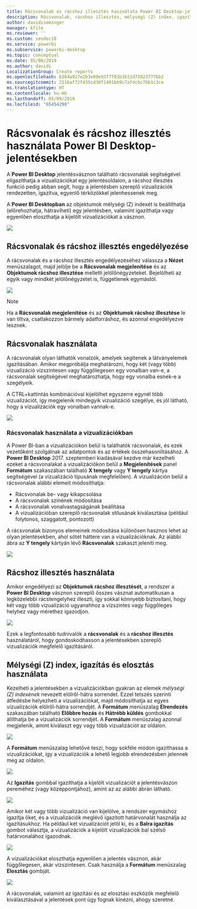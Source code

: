 ```yaml
---
title: Rácsvonalak és rácshoz illesztés használata Power BI Desktop-jelentésekben
description: Rácsvonalak, rácshoz illesztés, mélységi (Z) index, igazítás és disztribúció használata a Power BI Desktop-jelentésekben
author: davidiseminger
manager: kfile
ms.reviewer: ''
ms.custom: seodec18
ms.service: powerbi
ms.subservice: powerbi-desktop
ms.topic: conceptual
ms.date: 05/08/2019
ms.author: davidi
LocalizationGroup: Create reports
ms.openlocfilehash: b304a917e2b3e09e93f7f01b3b31d75023777bb2
ms.sourcegitcommit: 2116af72f435cd30f1401bb9c7afdcbc76b1c3ce
ms.translationtype: HT
ms.contentlocale: hu-HU
ms.lasthandoff: 05/09/2019
ms.locfileid: "65454298"
---
```

# <a name="use-gridlines-and-snap-to-grid-in-power-bi-desktop-reports"></a>Rácsvonalak és rácshoz illesztés használata Power BI Desktop-jelentésekben
A **Power BI Desktop** jelentésvásznon található rácsvonalak segítségével eligazíthatja a vizualizációkat egy jelentésoldalon, a rácshoz illesztés funkció pedig abban segít, hogy a jelentésben szereplő vizualizációk rendezetten, igazítva, egyenlő térközökkel jelenhessenek meg.

A **Power BI Desktopban** az objektumok mélységi (Z) indexét is beállíthatja (előrehozhatja, hátraviheti) egy jelentésben, valamint igazíthatja vagy egyenlően eloszthatja a kijelölt vizualizációkat a vásznon.

![](media/desktop-gridlines-snap-to-grid/snap-to-grid_0.png)

## <a name="enabling-gridlines-and-snap-to-grid"></a>Rácsvonalak és rácshoz illesztés engedélyezése
A rácsvonalak és a rácshoz illesztés engedélyezéséhez válassza a **Nézet** menüszalagot, majd jelölje be a **Rácsvonalak megjelenítése** és az **Objektumok rácshoz illesztése** melletti jelölőnégyzeteket. Bejelölheti az egyik vagy mindkét jelölőnégyzetet is, függetlenek egymástól.

![](media/desktop-gridlines-snap-to-grid/snap-to-grid_1.png)

> [!NOTE]
> Ha a **Rácsvonalak megjelenítése** és az **Objektumok rácshoz illesztése** le van tiltva, csatlakozzon bármely adatforráshoz, és azonnal engedélyezve lesznek.

## <a name="using-gridlines"></a>Rácsvonalak használata
A rácsvonalak olyan láthatók vonalzók, amelyek segítenek a látványelemek igazításában. Amikor megpróbálja meghatározni, hogy két (vagy több) vizualizáció vízszintesen vagy függőlegesen egy vonalban van-e, a rácsvonalak segítségével meghatározhatja, hogy egy vonalba esnek-e a szegélyeik.

A CTRL+kattintás kombinációval kijelölhet egyszerre egynél több vizualizációt, így megjelenik mindegyik vizualizáció szegélye, és jól látható, hogy a vizualizációk egy vonalban vannak-e.

![](media/desktop-gridlines-snap-to-grid/snap-to-grid_2.png)

### <a name="using-gridlines-inside-visuals"></a>Rácsvonalak használata a vizualizációkban
A Power BI-ban a vizualizációkon belül is találhatók rácsvonalak, és ezek vezetőként szolgálnak az adatpontok és az értékek összehasonlításához. A **Power BI Desktop** 2017. szeptemberi kiadásával kezdve már kezelheti ezeket a rácsvonalakat a vizualizációkon belül a **Megjelenítések** panel **Formátum** szakaszában található **X tengely** vagy **Y tengely** kártya segítségével (a vizualizáció típusának megfelelően). A vizualizáción belül a rácsvonalak alábbi elemeit módosíthatja:

* Rácsvonalak be- vagy kikapcsolása
* A rácsvonalak színének módosítása
* A rácsvonalak vonalvastagságának beállítása
* A vizualizációban szereplő rácsvonalak stílusának kiválasztása (például folytonos, szaggatott, pontozott)

A rácsvonalak bizonyos elemeinek módosítása különösen hasznos lehet az olyan jelentésekben, ahol sötét háttere van a vizualizációknak. Az alábbi ábra az **Y tengely** kártyán lévő **Rácsvonalak** szakaszt jeleníti meg.

![](media/desktop-gridlines-snap-to-grid/snap-to-grid_9.png)

## <a name="using-snap-to-grid"></a>Rácshoz illesztés használata
Amikor engedélyezi az **Objektumok rácshoz illesztését**, a rendszer a **Power BI Desktop** vásznon szereplő összes vásznat automatikusan a legközelebbi rácstengelyhez illeszti, így sokkal könnyebb biztosítani, hogy két vagy több vizualizáció ugyanahhoz a vízszintes vagy függőleges helyhez vagy mérethez igazodjon.

![](media/desktop-gridlines-snap-to-grid/snap-to-grid_3.png)

Ezek a legfontosabb tudnivalók a **rácsvonalak** és a **rácshoz illesztés** használatáról, hogy gondoskodhasson a jelentésekben szereplő vizualizációk megfelelő igazításáról.

## <a name="using-z-order-align-and-distribute"></a>Mélységi (Z) index, igazítás és elosztás használata
Kezelheti a jelentésekben a vizualizációkban gyakran az elemek *mélységi (Z) indexének* nevezett elölről-hátra sorrendet. Ezzel tetszés szerinti átfedésbe helyezheti a vizualizációkat, majd módosíthatja az egyes vizualizációk elölről-hátra sorrendjét. A **Formátum** menüszalag **Elrendezés** szakaszában található **Előbbre hozás** és **Hátrébb küldés** gombokkal állíthatja be a vizualizációk sorrendjét. A **Formátum** menüszalag azonnal megjelenik, amint kiválaszt egy vagy több vizualizációt az oldalon.

![](media/desktop-gridlines-snap-to-grid/snap-to-grid_4.png)

A **Formátum** menüszalag lehetővé teszi, hogy sokféle módon igazíthassa a vizualizációkat, így a vizualizációk a lehető legjobb elrendezésben jelennek meg az oldalon.

![](media/desktop-gridlines-snap-to-grid/snap-to-grid_5.png)

Az **Igazítás** gombbal igazíthatja a kijelölt vizualizációt a jelentésvászon pereméhez (vagy középpontjához), amint az az alábbi ábrán látható.

![](media/desktop-gridlines-snap-to-grid/snap-to-grid_6.png)

Amikor két vagy több vizualizáció van kijelölve, a rendszer egymáshoz igazítja őket, és a vizualizációk meglévő igazított határvonalát használja az igazításukhoz. Ha például két vizualizációt jelöl ki, és a **Balra igazítás** gombot választja, a vizualizációk a kijelölt vizualizációk bal szélső határvonalához igazodnak.

![](media/desktop-gridlines-snap-to-grid/snap-to-grid_7.png)

A vizualizációkat eloszthatja egyenlően a jelentés vásznon, akár függőlegesen, akár vízszintesen. Csak használja a **Formátum** menüszalag **Elosztás** gombját.

![](media/desktop-gridlines-snap-to-grid/snap-to-grid_8.png)

A rácsvonalak, valamint az igazítási és az elosztási eszközök megfelelő kiválasztásával a jelentések pont úgy fognak kinézni, ahogy szeretné.

